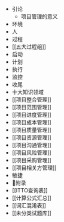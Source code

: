 - 引论
	- 项目管理的意义
- 环境
- 人
- 过程
- [[五大过程组]]
- 启动
- 计划
- 执行
- 监控
- 收尾
- 十大知识领域
- [[项目整合管理]]
- [[项目范围管理]]
- [[项目进度管理]]
- [[项目成本管理]]
- [[项目质量管理]]
- [[项目资源管理]]
- [[项目沟通管理]]
- [[项目风险管理]]
- [[项目采购管理]]
- [[项目相关方管理]]
- 敏捷
- 📖附录
- [[ITTO查询表]]
- [[计算公式汇总]]
- [[词汇混淆表]]
- [[未分类试题库]]